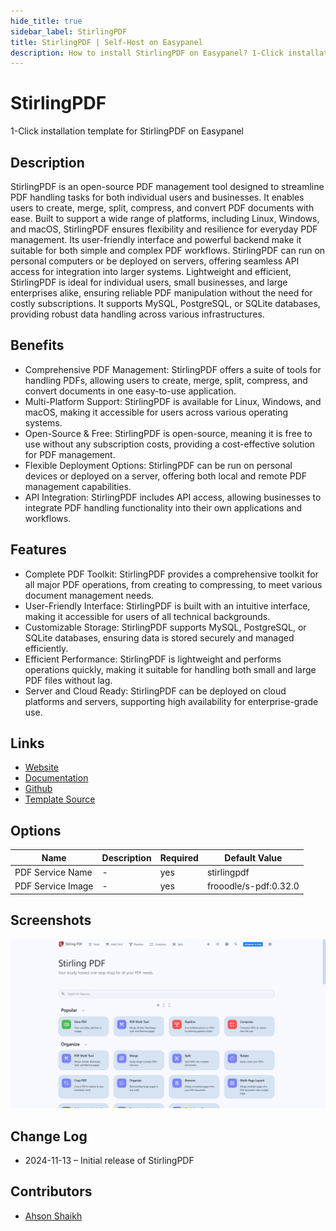 ```yaml
---
hide_title: true
sidebar_label: StirlingPDF
title: StirlingPDF | Self-Host on Easypanel
description: How to install StirlingPDF on Easypanel? 1-Click installation template for StirlingPDF on Easypanel
---
```


<!-- generated -->

# StirlingPDF

1-Click installation template for StirlingPDF on Easypanel

## Description

StirlingPDF is an open-source PDF management tool designed to streamline PDF handling tasks for both individual users and businesses. It enables users to create, merge, split, compress, and convert PDF documents with ease. Built to support a wide range of platforms, including Linux, Windows, and macOS, StirlingPDF ensures flexibility and resilience for everyday PDF management. Its user-friendly interface and powerful backend make it suitable for both simple and complex PDF workflows. StirlingPDF can run on personal computers or be deployed on servers, offering seamless API access for integration into larger systems. Lightweight and efficient, StirlingPDF is ideal for individual users, small businesses, and large enterprises alike, ensuring reliable PDF manipulation without the need for costly subscriptions. It supports MySQL, PostgreSQL, or SQLite databases, providing robust data handling across various infrastructures.

## Benefits

- Comprehensive PDF Management: StirlingPDF offers a suite of tools for handling PDFs, allowing users to create, merge, split, compress, and convert documents in one easy-to-use application.
- Multi-Platform Support: StirlingPDF is available for Linux, Windows, and macOS, making it accessible for users across various operating systems.
- Open-Source & Free: StirlingPDF is open-source, meaning it is free to use without any subscription costs, providing a cost-effective solution for PDF management.
- Flexible Deployment Options: StirlingPDF can be run on personal devices or deployed on a server, offering both local and remote PDF management capabilities.
- API Integration: StirlingPDF includes API access, allowing businesses to integrate PDF handling functionality into their own applications and workflows.

## Features

- Complete PDF Toolkit: StirlingPDF provides a comprehensive toolkit for all major PDF operations, from creating to compressing, to meet various document management needs.
- User-Friendly Interface: StirlingPDF is built with an intuitive interface, making it accessible for users of all technical backgrounds.
- Customizable Storage: StirlingPDF supports MySQL, PostgreSQL, or SQLite databases, ensuring data is stored securely and managed efficiently.
- Efficient Performance: StirlingPDF is lightweight and performs operations quickly, making it suitable for handling both small and large PDF files without lag.
- Server and Cloud Ready: StirlingPDF can be deployed on cloud platforms and servers, supporting high availability for enterprise-grade use.

## Links

- [Website](https://stirlingpdf.io/)
- [Documentation](https://stirlingpdf.io/)
- [Github](https://github.com/Stirling-Tools/Stirling-PDF)
- [Template Source](https://github.com/easypanel-io/templates/tree/main/templates/stirlingpdf)

## Options

Name | Description | Required | Default Value
-|-|-|-
PDF Service Name | - | yes | stirlingpdf
PDF Service Image | - | yes | frooodle/s-pdf:0.32.0

## Screenshots

![StirlingPDF Screenshot](./assets/screenshot.png)

## Change Log

- 2024-11-13 – Initial release of StirlingPDF

## Contributors

- [Ahson Shaikh](https://github.com/Ahson-Shaikh)
